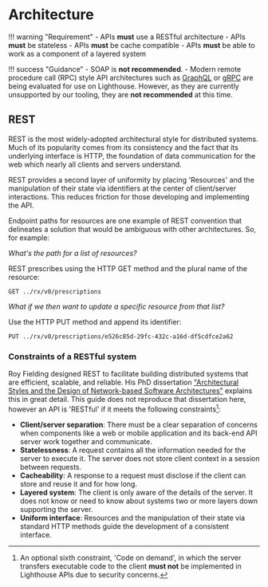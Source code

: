 # Architecture

!!! warning "Requirement"
    - APIs **must** use a RESTful architecture
    - APIs **must** be stateless
    - APIs **must** be cache compatible
    - APIs **must** be able to work as a component of a layered system

!!! success "Guidance"
    - SOAP is **not recommended**.
    - Modern remote procedure call (RPC) style API architectures such as [GraphQL](https://graphql.org) or [gRPC](https://grpc.io) are being evaluated for use on Lighthouse. However, as they are currently unsupported by our tooling, they are **not recommended** at this time.

## REST

REST is the most widely-adopted architectural style for distributed systems. Much of its popularity comes from its consistency and the fact that its underlying interface is HTTP, the foundation of data communication for the web which nearly all clients and servers understand.

REST provides a second layer of uniformity by placing 'Resources' and the manipulation of their state via identifiers at the center of client/server interactions. This reduces friction for those developing and implementing the API.

Endpoint paths for resources are one example of REST convention that delineates a solution that would be ambiguous with other architectures. So, for example:

_What's the path for a list of resources?_

REST prescribes using the HTTP GET method and the plural name of the resource:

``` http title="request"
GET ../rx/v0/prescriptions
```

_What if we then want to update a specific resource from that list?_

Use the HTTP PUT method and append its identifier:

``` http title="request"
PUT ../rx/v0/prescriptions/e526c85d-29fc-432c-a16d-df5cdfce2a62
```

### Constraints of a RESTful system

Roy Fielding designed REST to facilitate building distributed systems that are efficient, scalable, and reliable. His PhD dissertation ["Architectural Styles
and the Design of Network-based Software Architectures"](https://www.ics.uci.edu/~fielding/pubs/dissertation/top.htm) explains this in great detail. This guide does not reproduce that dissertation here, however an API is 'RESTful' if it meets the following constraints[^1]:

- **Client/server separation**: There must be a clear separation of concerns when components like a web or mobile application and its back-end API server work together and communicate.
- **Statelessness**: A request contains all the information needed for the server to execute it. The server does not store client context in a session between requests.
- **Cacheability**: A response to a request must disclose if the client can store and reuse it and for how long.
- **Layered system**: The client is only aware of the details of the server. It does not know or need to know about systems two or more layers down supporting the server.
- **Uniform interface**: Resources and the manipulation of their state via standard HTTP methods guide the development of a consistent interface.

[^1]: An optional sixth constraint, 'Code on demand', in which the server transfers executable code to the client **must not** be implemented in Lighthouse APIs due to security concerns.
